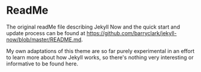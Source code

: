 # ReadMe

The original readMe file describing Jekyll Now and the quick start and update process can be found at <https://github.com/barryclark/jekyll-now/blob/master/README.md>. 

My own adaptations of this theme are so far purely experimental in an effort to learn more about how Jekyll works, so there's nothing very interesting or informative to be found here. 
